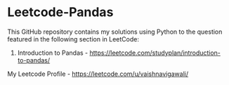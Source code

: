 # Leetcode-Pandas

This GitHub repository contains my solutions using Python to the question featured  in the following section in LeetCode:
1) Introduction to Pandas - https://leetcode.com/studyplan/introduction-to-pandas/

My Leetcode Profile - https://leetcode.com/u/vaishnavigawali/
